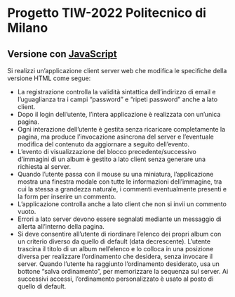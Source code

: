 # Progetto TIW-2022 Politecnico di Milano

## Versione con <u>JavaScript</u>
Si realizzi un’applicazione client server web che modifica le specifiche della versione HTML come segue:
* La registrazione controlla la validità sintattica dell’indirizzo di email e l’uguaglianza tra i campi “password” e “ripeti password” anche a lato client.
* Dopo il login dell’utente, l’intera applicazione è realizzata con un’unica pagina.
* Ogni interazione dell’utente è gestita senza ricaricare completamente la pagina, ma produce l’invocazione asincrona del server e l’eventuale modifica del contenuto da aggiornare a seguito dell’evento.
* L’evento di visualizzazione del blocco precedente/successivo d’immagini di un album è gestito a lato client senza generare una richiesta al server.
* Quando l’utente passa con il mouse su una miniatura, l’applicazione mostra una finestra modale con tutte le informazioni dell’immagine, tra cui la stessa a grandezza naturale, i commenti eventualmente presenti e la form per inserire un commento.
* L’applicazione controlla anche a lato client che non si invii un commento vuoto.
* Errori a lato server devono essere segnalati mediante un messaggio di allerta all’interno della pagina.
* Si deve consentire all’utente di riordinare l’elenco dei propri album con un criterio
diverso da quello di default (data decrescente). L’utente trascina il titolo di un album nell’elenco e lo colloca in una posizione diversa per realizzare l’ordinamento che desidera, senza invocare il server. Quando l’utente ha raggiunto l’ordinamento desiderato, usa un bottone “salva ordinamento”, per memorizzare la sequenza sul server. Ai successivi accessi, l’ordinamento personalizzato è usato al posto di quello di default.

